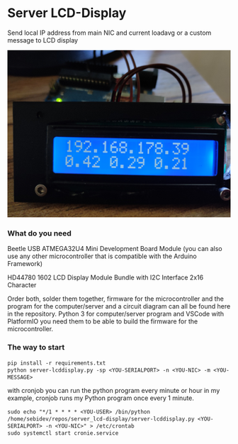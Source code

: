 # Server LCD-Display
Send local IP address from main NIC and current loadavg or a custom message to LCD display

![](https://github.com/Sebidev/server_lcd-display/blob/main/images/1685800997132.jpg)

### What do you need
Beetle USB ATMEGA32U4 Mini Development Board Module (you can also use any other microcontroller that is compatible with the Arduino Framework)

HD44780 1602 LCD Display Module Bundle with I2C Interface 2x16 Character


Order both, solder them together, firmware for the microcontroller and the program for the computer/server and a circuit diagram can all be found here in the repository.
Python 3 for computer/server program and VSCode with PlatformIO you need them to be able to build the firmware for the microcontroller.

### The way to start
```
pip install -r requirements.txt
python server-lcddisplay.py -sp <YOU-SERIALPORT> -n <YOU-NIC> -m <YOU-MESSAGE>
```

with cronjob you can run the python program every minute or hour in my example, cronjob runs my Python program once every 1 minute.
```
sudo echo "*/1 * * * * <YOU-USER> /bin/python /home/sebidev/repos/server_lcd-display/server-lcddisplay.py <YOU-SERIALPORT> -n <YOU-NIC>" > /etc/crontab
sudo systemctl start cronie.service
```
